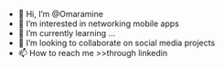 - 👋 Hi, I’m @Omaramine
- 👀 I’m interested in networking mobile apps
- 🌱 I’m currently learning ...
- 💞️ I’m looking to collaborate on social media projects
- 📫 How to reach me >>through linkedin

<!---
Omaramine/Omaramine is a ✨ special ✨ repository because its `README.md` (this file) appears on your GitHub profile.
You can click the Preview link to take a look at your changes.
--->
